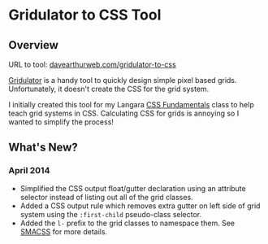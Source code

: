 # Gridulator to CSS Tool

## Overview

URL to tool: [davearthurweb.com/gridulator-to-css](http://davearthurweb.com/gridulator-to-css)

[Gridulator](http://gridulator.com) is a handy tool to quickly design simple pixel based grids. Unfortunately, it doesn't create the CSS for the grid system.

I initially created this tool for my Langara [CSS Fundamentals](http://davearthurweb.com/courses/css/) class to help teach grid systems in CSS. Calculating CSS for grids is annoying so I wanted to simplify the process!

## What's New?

### April 2014

* Simplified the CSS output float/gutter declaration using an attribute selector instead of listing out all of the grid classes.
* Added a CSS output rule which removes extra gutter on left side of grid system using the <code>:first-child</code> pseudo-class selector.
* Added the <code>l-</code> prefix to the grid classes to namespace them. See [SMACSS](http://smacss.com/book/type-layout) for more details.



